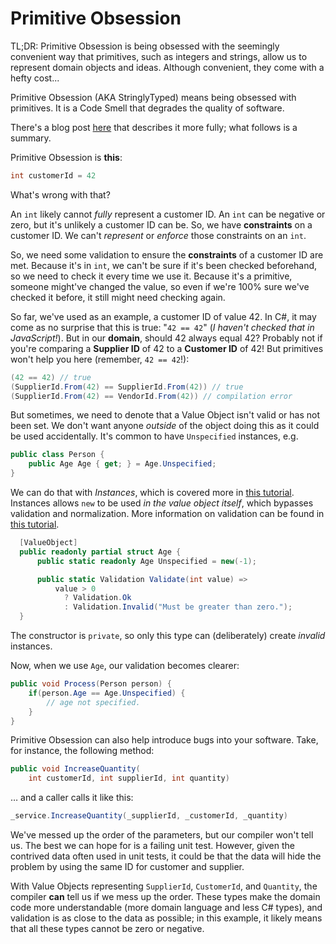 # Primitive Obsession

<tldr>
TL;DR: Primitive Obsession is being obsessed with the seemingly convenient way that primitives, such as integers 
and strings, allow us to represent domain objects and ideas. Although convenient, they come with a hefty cost... 
</tldr>

Primitive Obsession (AKA StringlyTyped) means being obsessed with primitives.  It is a Code Smell that degrades the 
quality of software.

There's a blog post [here](https://dunnhq.com/posts/2021/primitive-obsession/) that describes it more fully;
what follows is a summary.

Primitive Obsession is **this**:

```c#
int customerId = 42
```

What's wrong with that?

An `int` likely cannot *fully* represent a customer ID.  An `int` can be negative or zero, but it's unlikely a customer
ID can be. So, we have **constraints** on a customer ID.  We can't _represent_ or _enforce_ those constraints on an `int`.

So, we need some validation to ensure the **constraints** of a customer ID are met. Because it's in `int`, we can't be
sure if it's been checked beforehand, so we need to check it every time we use it.  Because it's a primitive, 
someone might've changed the value, so even if we're 100% sure we've checked it before, it still might need checking again.

So far, we've used as an example, a customer ID of value 42. In C#, it may come as no surprise that this 
is true: "`42 == 42`" (*I haven't checked that in JavaScript!*). But in our **domain**, should 42 always 
equal 42? Probably not if you're comparing a **Supplier ID** of 42 to a **Customer ID** of 42! But primitives 
won't help you here (remember, `42 == 42`!):

```c#
(42 == 42) // true
(SupplierId.From(42) == SupplierId.From(42)) // true
(SupplierId.From(42) == VendorId.From(42)) // compilation error
```

But sometimes, we need to denote that a Value Object isn't valid or has not been set. We don't want anyone _outside_ of the object doing this as it could be used accidentally.  It's common to have `Unspecified` instances, e.g.

```c#
public class Person {
    public Age Age { get; } = Age.Unspecified;
}
```

We can do that with _Instances_, which is covered more in [this tutorial](Specifying-pre-set-values.md).
Instances allows `new` to be used _in the value object itself_, which bypasses validation and normalization. More information on validation can be found in [this tutorial](ValidationTutorial.md). 

```c#
  [ValueObject]
  public readonly partial struct Age {
      public static readonly Age Unspecified = new(-1);

      public static Validation Validate(int value) =>
          value > 0 
            ? Validation.Ok 
            : Validation.Invalid("Must be greater than zero.");
  }
```

The constructor is `private`, so only this type can (deliberately) create _invalid_ instances.

Now, when we use `Age`, our validation becomes clearer:

```c#
public void Process(Person person) {
    if(person.Age == Age.Unspecified) {
        // age not specified.
    }
}
```

Primitive Obsession can also help introduce bugs into your software. Take, for instance, the following method:

```c#
public void IncreaseQuantity(
    int customerId, int supplierId, int quantity) 
```

… and a caller calls it like this:

```C#
_service.IncreaseQuantity(_supplierId, _customerId, _quantity)
```

We've messed up the order of the parameters, but our compiler won't tell us.
The best we can hope for is a failing unit test. 
However, given the contrived data often used in unit tests, it could be that the data will hide the problem by using 
the same ID for customer and supplier.

With Value Objects representing `SupplierId`, `CustomerId`, and `Quantity`, the compiler **can** tell us
if we mess up the order. These types make the domain code more understandable (more domain language and less C#
types), and validation is as close to the data as possible; in this example, it likely means that all these
types cannot be zero or negative.
